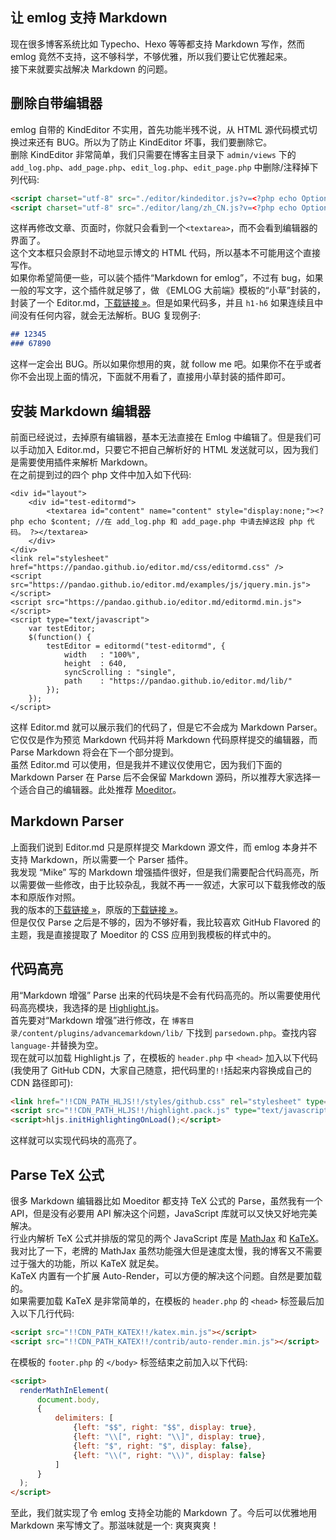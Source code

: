 让 emlog 支持 Markdown 
---
现在很多博客系统比如 Typecho、Hexo 等等都支持 Markdown 写作，然而 emlog 竟然不支持，这不够科学，不够优雅，所以我们要让它优雅起来。  
接下来就要实战解决 Markdown 的问题。
## 删除自带编辑器
emlog 自带的 KindEditor 不实用，首先功能半残不说，从 HTML 源代码模式切换过来还有 BUG。所以为了防止 KindEditor 坏事，我们要删除它。  
删除 KindEditor 非常简单，我们只需要在博客主目录下 `admin/views` 下的 `add_log.php`、`add_page.php`、`edit_log.php`、`edit_page.php` 中删除/注释掉下列代码:  
```html
<script charset="utf-8" src="./editor/kindeditor.js?v=<?php echo Option::EMLOG_VERSION; ?>"></script>
<script charset="utf-8" src="./editor/lang/zh_CN.js?v=<?php echo Option::EMLOG_VERSION; ?>"></script>
```
这样再修改文章、页面时，你就只会看到一个`<textarea>`，而不会看到编辑器的界面了。  
这个文本框只会原封不动地显示博文的 HTML 代码，所以基本不可能用这个直接写作。  
如果你希望简便一些，可以装个插件“Markdown for emlog”，不过有 bug，如果一般的写文字，这个插件就足够了，做 《EMLOG 大前端》模板的“小草”封装的，封装了一个 Editor.md，[下载链接 »](http://www.emlog.net/plugin/download/269)。但是如果代码多，并且 `h1-h6` 如果连续且中间没有任何内容，就会无法解析。BUG 复现例子:
```markdown
## 12345
### 67890
```
这样一定会出 BUG。所以如果你想用的爽，就 follow me 吧。如果你不在乎或者你不会出现上面的情况，下面就不用看了，直接用小草封装的插件即可。  
## 安装 Markdown 编辑器
前面已经说过，去掉原有编辑器，基本无法直接在 Emlog 中编辑了。但是我们可以手动加入 Editor.md，只要它不把自己解析好的 HTML 发送就可以，因为我们是需要使用插件来解析 Markdown。  
在之前提到过的四个 php 文件中加入如下代码:
```
<div id="layout">
    <div id="test-editormd">
        <textarea id="content" name="content" style="display:none;"><?php echo $content; //在 add_log.php 和 add_page.php 中请去掉这段 php 代码。 ?></textarea>
    </div>
</div>
<link rel="stylesheet" href="https://pandao.github.io/editor.md/css/editormd.css" />
<script src="https://pandao.github.io/editor.md/examples/js/jquery.min.js"></script>
<script src="https://pandao.github.io/editor.md/editormd.min.js"></script>
<script type="text/javascript">
	var testEditor;
    $(function() {
        testEditor = editormd("test-editormd", {
            width   : "100%",
            height  : 640,
            syncScrolling : "single",
            path    : "https://pandao.github.io/editor.md/lib/"
        });
    });
</script>
```
这样 Editor.md 就可以展示我们的代码了，但是它不会成为 Markdown Parser。它仅仅是作为预览 Markdown 代码并将 Markdown 代码原样提交的编辑器，而 Parse Markdown 将会在下一个部分提到。  
虽然 Editor.md 可以使用，但是我并不建议仅使用它，因为我们下面的 Markdown Parser 在 Parse 后不会保留 Markdown 源码，所以推荐大家选择一个适合自己的编辑器。此处推荐 [Moeditor](https://moeditor.org)。
## Markdown Parser
上面我们说到 Editor.md 只是原样提交 Markdown 源文件，而 emlog 本身并不支持 Markdown，所以需要一个 Parser 插件。  
我发现 “Mike” 写的 Markdown 增强插件很好，但是我们需要配合代码高亮，所以需要做一些修改，由于比较杂乱，我就不再一一叙述，大家可以下载我修改的版本和原版作对照。  
我的版本的[下载链接 »](http://static.chickger.pw/201703/advancemarkdown.tar.gz)，原版的[下载链接 »](http://www.emlog.net/plugin/download/160)。  
但是仅仅 Parse 之后是不够的，因为不够好看，我比较喜欢 GitHub Flavored 的主题，我是直接提取了 Moeditor 的 CSS 应用到我模板的样式中的。
## 代码高亮
用“Markdown 增强” Parse 出来的代码块是不会有代码高亮的。所以需要使用代码高亮模块，我选择的是 [Highlight.js](http://highlightjs.org)。  
首先要对“Markdown 增强”进行修改，在 `博客目录/content/plugins/advancemarkdown/lib/` 下找到 `parsedown.php`。查找内容`language-`并替换为空。  
现在就可以加载 Highlight.js 了，在模板的 `header.php` 中 `<head>` 加入以下代码(我使用了 GitHub CDN，大家自己随意，把代码里的`!!`括起来内容换成自己的 CDN 路径即可):
```html
<link href="!!CDN_PATH_HLJS!!/styles/github.css" rel="stylesheet" type="text/css" />
<script src="!!CDN_PATH_HLJS!!/highlight.pack.js" type="text/javascript"></script>
<script>hljs.initHighlightingOnLoad();</script>
```
这样就可以实现代码块的高亮了。
## Parse TeX 公式
很多 Markdown 编辑器比如 Moeditor 都支持 TeX 公式的 Parse，虽然我有一个 API，但是没有必要用 API 解决这个问题，JavaScript 库就可以又快又好地完美解决。  
行业内解析 TeX 公式并排版的常见的两个 JavaScript 库是 [MathJax](http://mathjax.org) 和 [KaTeX](http://khan.github.io/KaTeX/)。我对比了一下，老牌的 MathJax 虽然功能强大但是速度太慢，我的博客又不需要过于强大的功能，所以 KaTeX 就足矣。  
KaTeX 内置有一个扩展 Auto-Render，可以方便的解决这个问题。自然是要加载的。  
如果需要加载 KaTeX 是非常简单的，在模板的 `header.php` 的 `<head>` 标签最后加入以下几行代码:  
```html
<script src="!!CDN_PATH_KATEX!!/katex.min.js"></script>
<script src="!!CDN_PATH_KATEX!!/contrib/auto-render.min.js"></script>
```  
在模板的 `footer.php` 的 `</body>` 标签结束之前加入以下代码:  
```html
<script>
  renderMathInElement(
      document.body,
      {
          delimiters: [
              {left: "$$", right: "$$", display: true},
              {left: "\\[", right: "\\]", display: true},
              {left: "$", right: "$", display: false},
              {left: "\\(", right: "\\)", display: false}
          ]
      }
  );
</script>
```
至此，我们就实现了令 emlog 支持全功能的 Markdown 了。今后可以优雅地用 Markdown 来写博文了。那滋味就是一个: 爽爽爽爽！
